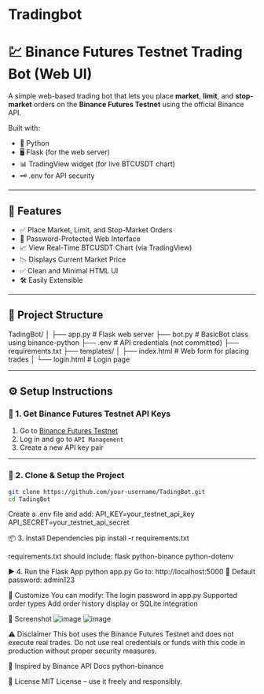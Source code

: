 # Tradingbot
# 💹 Binance Futures Testnet Trading Bot (Web UI)

A simple web-based trading bot that lets you place **market**, **limit**, and **stop-market** orders on the **Binance Futures Testnet** using the official Binance API.

Built with:
- 🔧 Python
- 🖥️ Flask (for the web server)
- 📊 TradingView widget (for live BTCUSDT chart)
- 🗝️ .env for API security

---

## 🚀 Features

- ✅ Place Market, Limit, and Stop-Market Orders
- 🔐 Password-Protected Web Interface
- 📈 View Real-Time BTCUSDT Chart (via TradingView)
- 📉 Displays Current Market Price
- ✅ Clean and Minimal HTML UI
- 🛠️ Easily Extensible

---

## 📁 Project Structure

TadingBot/
│
├── app.py # Flask web server
├── bot.py # BasicBot class using binance-python
├── .env # API credentials (not committed)
├── requirements.txt
├── templates/
│ ├── index.html # Web form for placing trades
│ └── login.html # Login page

---

## ⚙️ Setup Instructions

### 🔐 1. Get Binance Futures Testnet API Keys

1. Go to [Binance Futures Testnet](https://testnet.binancefuture.com/)
2. Log in and go to `API Management`
3. Create a new API key pair

---

### 🧪 2. Clone & Setup the Project

```bash
git clone https://github.com/your-username/TadingBot.git
cd TadingBot
```

Create a .env file and add:
API_KEY=your_testnet_api_key
API_SECRET=your_testnet_api_secret

📦 3. Install Dependencies
pip install -r requirements.txt

requirements.txt should include:
flask
python-binance
python-dotenv

▶️ 4. Run the Flask App
python app.py
Go to: http://localhost:5000
🔐 Default password: admin123

🔧 Customize
You can modify:
The login password in app.py
Supported order types
Add order history display or SQLite integration

📸 Screenshot
![image](https://github.com/user-attachments/assets/78624869-4964-44f4-8232-814b52962360)
![image](https://github.com/user-attachments/assets/2839314e-9ddd-4313-9e5b-8e3950fb78e3)

⚠️ Disclaimer
This bot uses the Binance Futures Testnet and does not execute real trades.
Do not use real credentials or funds with this code in production without proper security measures.

🧠 Inspired by
Binance API Docs
python-binance

📃 License
MIT License – use it freely and responsibly.
